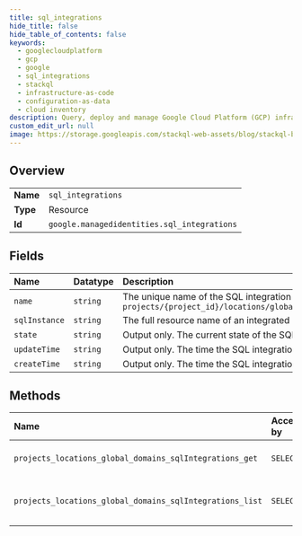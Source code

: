 ```yaml
---
title: sql_integrations
hide_title: false
hide_table_of_contents: false
keywords:
  - googlecloudplatform
  - gcp
  - google
  - sql_integrations
  - stackql
  - infrastructure-as-code
  - configuration-as-data
  - cloud inventory
description: Query, deploy and manage Google Cloud Platform (GCP) infrastructure and resources using SQL
custom_edit_url: null
image: https://storage.googleapis.com/stackql-web-assets/blog/stackql-blog-post-featured-image.png
---
```

  
    

## Overview
<table><tbody>
<tr><td><b>Name</b></td><td><code>sql_integrations</code></td></tr>
<tr><td><b>Type</b></td><td>Resource</td></tr>
<tr><td><b>Id</b></td><td><code>google.managedidentities.sql_integrations</code></td></tr>
</tbody></table>

## Fields
| Name | Datatype | Description |
|:-----|:---------|:------------|
| `name` | `string` | The unique name of the SQL integration in the form of `projects/{project_id}/locations/global/domains/{domain_name}/sqlIntegrations/{sql_integration}` |
| `sqlInstance` | `string` | The full resource name of an integrated SQL instance |
| `state` | `string` | Output only. The current state of the SQL integration. |
| `updateTime` | `string` | Output only. The time the SQL integration was updated. |
| `createTime` | `string` | Output only. The time the SQL integration was created. |
## Methods
| Name | Accessible by | Required Params | Description |
|:-----|:--------------|:----------------|:------------|
| `projects_locations_global_domains_sqlIntegrations_get` | `SELECT` | `name` | Gets details of a single sqlIntegration. |
| `projects_locations_global_domains_sqlIntegrations_list` | `SELECT` | `parent` | Lists SqlIntegrations in a given domain. |
